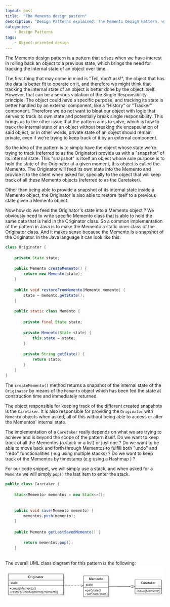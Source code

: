 ```yaml
---
layout: post
title:  "The Memento design pattern"
description: "Design Patterns explained: The Memento Design Pattern, with example code and diagrams"
categories: 
    - Design Patterns
tags:
    - Object-oriented design
---
```


The Memento design pattern is a pattern that arises when we have interest in rolling back an object to a previous state, which brings the need for tracking the internal state of an object over time.

The first thing that may come in mind is "Tell, don't ask!", the object that has the data is better fit to operate on it, and therefore we might think that tracking the internal state of an object is better done by the object itself. However, that can be a serious violation of the Single Responsibility principle. The object could have a specific purpose, and tracking its state is better handled by an external component, like a "History" or "Tracker" component. Therefore we do not want to bloat our object with logic that serves to track its own state and potentially break single responsibility.
This brings us to the other issue that the pattern aims to solve, which is how to track the internal state of an object without breaking the encapsulation of said object, or in other words, private state of an object should remain private, even if we're trying to keep track of it by an external component.

So the idea of the pattern is to simply have the object whose state we're trying to track (referred to as the Originator) provide us with a "snapshot" of its internal state. This "snapshot" is itself an object whose sole purpose is to hold the state of the Originator at a given moment, this object is called the Memento. The Originator will feed its own state into the Memento and provide it to the client when asked for, specially to the object that will keep track of all these Memento objects (referred to as the Caretaker).

Other than being able to provide a snapshot of its internal state inside a Memento object, the Originator is also able to restore itself to a previous state given a Memento object.

Now how do we feed the Originator's state into a Memento object ? We obviously need to write specific Memento class that is able to hold the same data that is held in the Originator class. So a common implementation of the pattern in Java is to make the Memento a static inner class of the Originator class. And it makes sense because the Memento is a snapshot of the Originator.
In the Java language it can look like this:

```java
class Originator {

    private State state;

    public Memento createMemento() {
        return new Memento(state);
    }
 
    public void restoreFromMemento(Memento memento) {
        state = memento.getState();
    }

    public static class Memento {

        private final State state;
 
        private Memento(State state) {
            this.state = state;
        }
 
        private String getState() {
            return state;
        }
    }
}
```

The `createMemento()` method returns a snapshot of the internal state of the `Originator` by means of the `Memento` object which has been fed the state at construction time and immediately returned.

The object responsible for keeping track of the different created snapshots is the `Caretaker`. It is also responsible for providing the `Originator` with `Memento` objects when asked, all of this without being able to access or alter the Mementos' internal state. 

The implementation of a `Caretaker` really depends on what we are trying to achieve and is beyond the scope of the pattern itself. Do we want to keep track of all the Mementos (a stack or a list) or just one ? Do we want to be able to move back and forth through Mementos to fulfill both  "undo" and "redo" functionalities ( e.g using multiple stacks) ? Do we want to keep track of the Mementos by timestamp (e.g using a Hashmap ) ? 

For our code snippet, we will simply use a stack, and when asked for a `Memento` we will simply `pop()` the last item to enter the stack.

```java
public class Caretaker {
	
	Stack<Memento> mementos = new Stack<>();
	
	
	public void save(Memento memento) {
		mementos.push(memento);
	}
	
	public Memento getLastSavedMemento() {
		
        return mementos.pop();
	}
	
```

The overall UML class diagram for this pattern is the following:
![Memento design pattern diagram](/images/blog/design-patterns-memento/design_patterns_memento_diagram.png)